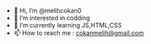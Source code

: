 - 👋 Hi, I’m @melihcokan0
- 👀 I’m interested in codding
- 🌱 I’m currently learning JS,HTML,CSS
- 📫 How to reach me : cokanmelih@gmail.com

<!---
melihcokan0/melihcokan0 is a ✨ special ✨ repository because its `README.md` (this file) appears on your GitHub profile.
You can click the Preview link to take a look at your changes.
--->
